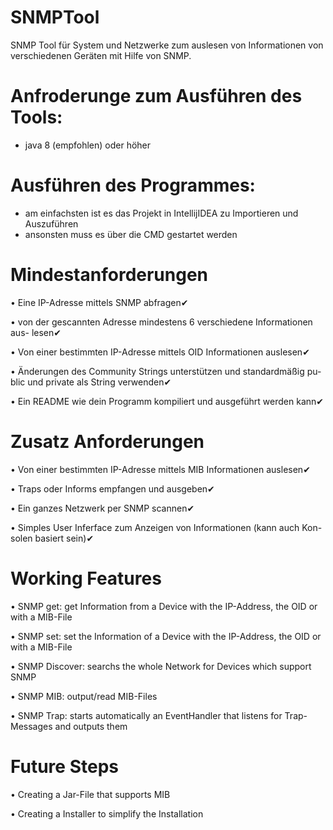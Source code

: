 # SNMPTool
SNMP Tool für System und Netzwerke zum auslesen von Informationen von verschiedenen Geräten mit Hilfe von SNMP.

# Anfroderunge zum Ausführen des Tools:
- java 8 (empfohlen) oder höher

# Ausführen des Programmes:
- am einfachsten ist es das Projekt in IntellijIDEA zu Importieren und Auszuführen
- ansonsten muss es über die CMD gestartet werden

# Mindestanforderungen
• Eine IP-Adresse mittels SNMP abfragen✔

• von der gescannten Adresse mindestens 6 verschiedene Informationen aus-
lesen✔

• Von einer bestimmten IP-Adresse mittels OID Informationen auslesen✔

• Änderungen des Community Strings unterstützen und standardmäßig pu-
blic und private als String verwenden✔

• Ein README wie dein Programm kompiliert und ausgeführt werden kann✔


# Zusatz Anforderungen
• Von einer bestimmten IP-Adresse mittels MIB Informationen auslesen✔

• Traps oder Informs empfangen und ausgeben✔

• Ein ganzes Netzwerk per SNMP scannen✔

• Simples User Inferface zum Anzeigen von Informationen (kann auch Kon-
solen basiert sein)✔

# Working Features
• SNMP get: get Information from a Device with the IP-Address, the OID or with a MIB-File

• SNMP set: set the Information of a Device with the IP-Address, the OID or with a MIB-File

• SNMP Discover: searchs the whole Network for Devices which support SNMP

• SNMP MIB: output/read MIB-Files

• SNMP Trap: starts automatically an EventHandler that listens for Trap-Messages and outputs them

# Future Steps
• Creating a Jar-File that supports MIB

• Creating a Installer to simplify the Installation
